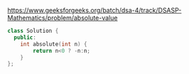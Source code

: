 https://www.geeksforgeeks.org/batch/dsa-4/track/DSASP-Mathematics/problem/absolute-value

```cpp
class Solution {
  public:
    int absolute(int n) {
        return n<0 ? -n:n;
    }
};
```
